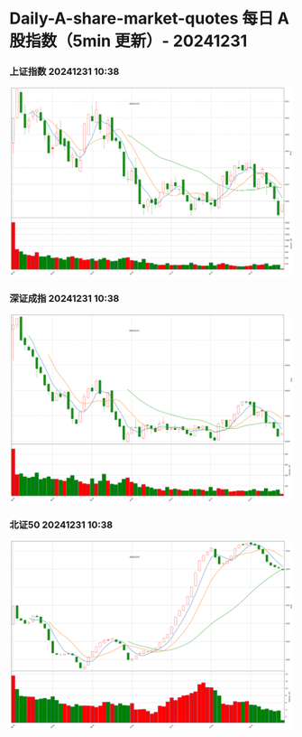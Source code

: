 
# Daily-A-share-market-quotes 每日 A 股指数（5min 更新）- 20241231

### 上证指数 20241231 10:38
![](./fig/2024/12/20241231-sh000001.png)

### 深证成指 20241231 10:38
![](./fig/2024/12/20241231-sz399001.png)

### 北证50 20241231 10:38
![](./fig/2024/12/20241231-bj899050.png)
